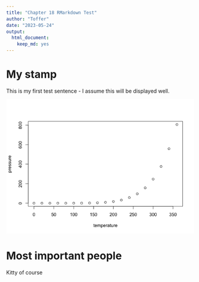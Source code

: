 ```yaml
---
title: "Chapter 18 RMarkdown Test"
author: "Toffer"
date: "2023-05-24"
output: 
  html_document: 
    keep_md: yes
---
```


# My stamp
This is my first test sentence - I assume this will be displayed well. 

![](chapter_18_r_markdown_test_files/figure-html/pressure-1.png)<!-- -->

# Most important people
Kitty of course
